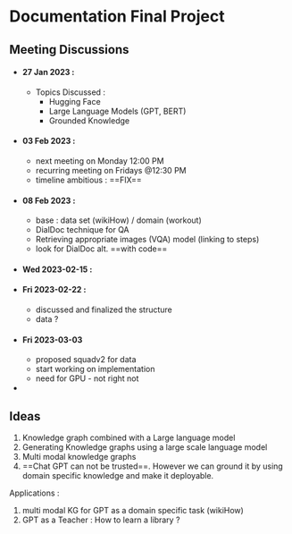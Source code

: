 # Documentation Final Project

## Meeting Discussions

- #### 27 Jan 2023 : 
	- Topics Discussed : 
		- Hugging Face 
		- Large Language Models (GPT, BERT)
		- Grounded Knowledge
- #### 03 Feb 2023 :
	- next meeting on Monday 12:00 PM  
	- recurring meeting on Fridays @12:30 PM
	- timeline ambitious : ==FIX== 	  
- #### 08 Feb 2023 :
	- base : data set (wikiHow) / domain (workout) 
	- DialDoc technique for QA
	- Retrieving appropriate images (VQA) model (linking to steps)
	- look for DialDoc alt. ==with code== 
- #### Wed 2023-02-15 :
- #### Fri 2023-02-22 :
	- discussed and finalized the structure 
	- data ? 
- #### Fri 2023-03-03
	- proposed squadv2 for data 
	- start working on implementation 
	- need for GPU - not right not 
- 

## Ideas 
1. Knowledge graph combined with a Large language model 
2. Generating Knowledge graphs using a large scale language model 
3. Multi modal knowledge graphs 
4. ==Chat GPT can not be trusted==. However we can ground it by using domain specific knowledge and make it deployable. 

Applications : 
1. multi modal KG for GPT as a domain specific task (wikiHow)
2. GPT as a Teacher : How to learn a library ? 



